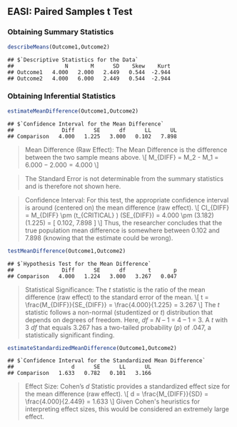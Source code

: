 
## EASI: Paired Samples t Test

### Obtaining Summary Statistics

```r
describeMeans(Outcome1,Outcome2)
```

```
## $`Descriptive Statistics for the Data`
##                N       M      SD    Skew    Kurt
## Outcome1   4.000   2.000   2.449   0.544  -2.944
## Outcome2   4.000   6.000   2.449   0.544  -2.944
```

### Obtaining Inferential Statistics

```r
estimateMeanDifference(Outcome1,Outcome2)
```

```
## $`Confidence Interval for the Mean Difference`
##               Diff      SE      df      LL      UL
## Comparison   4.000   1.225   3.000   0.102   7.898
```

> Mean Difference (Raw Effect): The Mean Difference is the difference between the two sample means above.
> \\[ M_{DIFF} = M_2 - M_1 = 6.000 − 2.000 = 4.000 \\]

> The Standard Error is not determinable from the summary statistics and is therefore not shown here.

> Confidence Interval: For this test, the appropriate confidence interval is around (centered on) the mean difference (raw effect).
> \\[ CI_{DIFF} = M_{DIFF} \pm (t_{CRITICAL} ) (SE_{DIFF}) = 4.000 \pm (3.182) (1.225) = [ 0.102, 7.898 ] \\]
> Thus, the researcher concludes that the true population mean difference is somewhere between 0.102 and 7.898 (knowing that the estimate could be wrong).

```r
testMeanDifference(Outcome1,Outcome2)
```

```
## $`Hypothesis Test for the Mean Difference`
##               Diff      SE      df       t       p
## Comparison   4.000   1.224   3.000   3.267   0.047
```

> Statistical Significance: The *t* statistic is the ratio of the mean difference (raw effect) to the standard error of the mean.
> \\[ t = \frac{M_{DIFF}}{SE_{DIFF}} = \frac{4.000}{1.225} = 3.267 \\]
> The *t* statistic follows a non-normal (studentized or *t*) distribution that depends on degrees of freedom. Here, *df* = *N* – 1 = 4 – 1 = 3. A *t* with 3 *df* that equals 3.267 has a two-tailed probability (*p*) of .047, a statistically significant finding.

```r
estimateStandardizedMeanDifference(Outcome1,Outcome2)
```

```
## $`Confidence Interval for the Standardized Mean Difference`
##                  d      SE      LL      UL
## Comparison   1.633   0.782   0.101   3.166
```

> Effect Size: Cohen’s *d* Statistic provides a standardized effect size for the mean difference (raw effect).
> \\[ d = \frac{M_{DIFF}}{SD} = \frac{4.000}{2.449} = 1.633 \\]
> Given Cohen's heuristics for interpreting effect sizes, this would be considered an extremely large effect.
